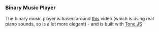 ### Binary Music Player

The binary music player is based around <a href="https://www.youtube.com/watch?v=CdaPhpGG6As" target="_blank">this</a> video (which is using real piano sounds, so is a lot more elegant) - and is built with <a href="https://tonejs.github.io/" target="_blank">Tone.JS</a>